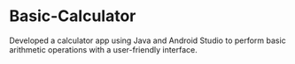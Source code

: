 # Basic-Calculator
Developed a calculator app using Java and Android Studio to perform basic arithmetic operations with a user-friendly interface. 
